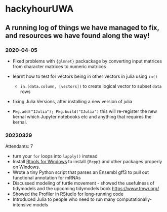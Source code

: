 # hackyhourUWA

A running log of things we have managed to fix, and resources we have found along the way!
---

### 2020-04-05

 - Fixed problems with `{glmnet}` packackage by converting input matrices from character matrices to numeric matrices
 - learnt how to test for vectors being in other vectors in julia using `in()`
   -  `in.(data.column, [vectors])` to create logical vector to subset `data` rows

 - fixing Julia Versions, after installing a new version of julia
  - `Pkg.add("IJulia"); Pkg.build("IJulia")` this will re-register the new kernal which Jupyter notebooks etc and anything that requires the kernal.

### 20220329
Attendants: 7
 - turn your `for` loops into `lapply()` instead
 - Install [Rtools for Windows](https://cran.r-project.org/bin/windows/Rtools/rtools40.html) to install `{Rcpp}` and other packages properly on Windows.
 - Wrote a tiny Python script that parses an Ensembl gff3 to pull out functional annotation for mRNAs
 - Discussed modeling of turtle movement - showed the usefulness of tidymodels and the upcoming tidymodels book https://www.tmwr.org/
 - Showed the Profiler in RStudio for long-running code
 - Introduced Julia to people who need to run many computationally-intensive models
